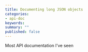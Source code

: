 ```yaml
---
title: Documenting long JSON objects
categories:
- api-doc
keywords: 
summary: ""
published: false
---
```


Most API documentation I've seen
